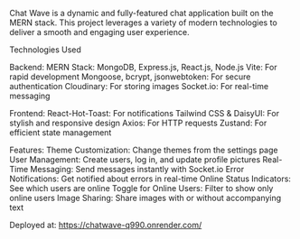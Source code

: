 Chat Wave is a dynamic and fully-featured chat application built on the MERN stack. This project leverages a variety of modern technologies to deliver a smooth and engaging user experience.

Technologies Used

Backend:
MERN Stack: MongoDB, Express.js, React.js, Node.js
Vite: For rapid development
Mongoose, bcrypt, jsonwebtoken: For secure authentication
Cloudinary: For storing images
Socket.io: For real-time messaging

Frontend:
React-Hot-Toast: For notifications
Tailwind CSS & DaisyUI: For stylish and responsive design
Axios: For HTTP requests
Zustand: For efficient state management

Features:
Theme Customization: Change themes from the settings page
User Management: Create users, log in, and update profile pictures
Real-Time Messaging: Send messages instantly with Socket.io
Error Notifications: Get notified about errors in real-time
Online Status Indicators: See which users are online
Toggle for Online Users: Filter to show only online users
Image Sharing: Share images with or without accompanying text

Deployed at: https://chatwave-q990.onrender.com/
